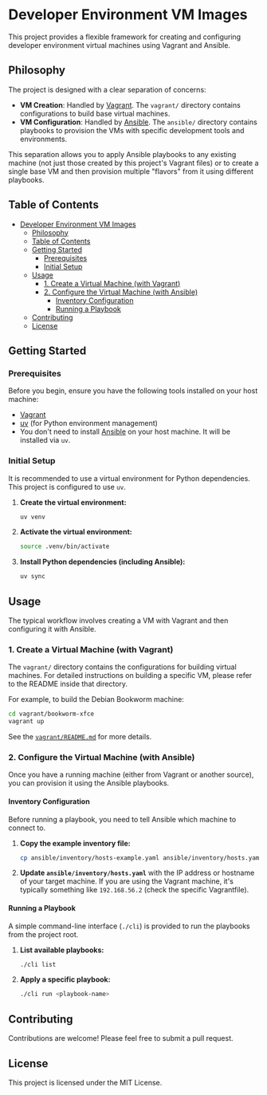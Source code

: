 # Developer Environment VM Images

This project provides a flexible framework for creating and configuring developer environment virtual machines using Vagrant and Ansible.

## Philosophy

The project is designed with a clear separation of concerns:

-   **VM Creation**: Handled by [Vagrant](https://www.vagrantup.com/). The `vagrant/` directory contains configurations to build base virtual machines.
-   **VM Configuration**: Handled by [Ansible](https://www.ansible.com/). The `ansible/` directory contains playbooks to provision the VMs with specific development tools and environments.

This separation allows you to apply Ansible playbooks to any existing machine (not just those created by this project's Vagrant files) or to create a single base VM and then provision multiple "flavors" from it using different playbooks.

## Table of Contents

- [Developer Environment VM Images](#developer-environment-vm-images)
  - [Philosophy](#philosophy)
  - [Table of Contents](#table-of-contents)
  - [Getting Started](#getting-started)
    - [Prerequisites](#prerequisites)
    - [Initial Setup](#initial-setup)
  - [Usage](#usage)
    - [1. Create a Virtual Machine (with Vagrant)](#1-create-a-virtual-machine-with-vagrant)
    - [2. Configure the Virtual Machine (with Ansible)](#2-configure-the-virtual-machine-with-ansible)
      - [Inventory Configuration](#inventory-configuration)
      - [Running a Playbook](#running-a-playbook)
  - [Contributing](#contributing)
  - [License](#license)

## Getting Started

### Prerequisites

Before you begin, ensure you have the following tools installed on your host machine:

-   [Vagrant](https://www.vagrantup.com/downloads)
-   [uv](https://github.com/astral-sh/uv) (for Python environment management)
-   You don't need to install [Ansible](https://docs.ansible.com/ansible/latest/installation_guide/intro_installation.html) on your host machine. It will be installed via `uv`.

### Initial Setup

It is recommended to use a virtual environment for Python dependencies. This project is configured to use `uv`.

1.  **Create the virtual environment:**
    ```bash
    uv venv
    ```

2.  **Activate the virtual environment:**
    ```bash
    source .venv/bin/activate
    ```

3.  **Install Python dependencies (including Ansible):**
    ```bash
    uv sync
    ```

## Usage

The typical workflow involves creating a VM with Vagrant and then configuring it with Ansible.

### 1. Create a Virtual Machine (with Vagrant)

The `vagrant/` directory contains the configurations for building virtual machines. For detailed instructions on building a specific VM, please refer to the README inside that directory.

For example, to build the Debian Bookworm machine:
```bash
cd vagrant/bookworm-xfce
vagrant up
```
See the [`vagrant/README.md`](./vagrant/README.md) for more details.

### 2. Configure the Virtual Machine (with Ansible)

Once you have a running machine (either from Vagrant or another source), you can provision it using the Ansible playbooks.

#### Inventory Configuration

Before running a playbook, you need to tell Ansible which machine to connect to.

1.  **Copy the example inventory file:**
    ```bash
    cp ansible/inventory/hosts-example.yaml ansible/inventory/hosts.yaml
    ```

2.  **Update `ansible/inventory/hosts.yaml`** with the IP address or hostname of your target machine. If you are using the Vagrant machine, it's typically something like `192.168.56.2` (check the specific Vagrantfile).

#### Running a Playbook

A simple command-line interface (`./cli`) is provided to run the playbooks from the project root.

1.  **List available playbooks:**
    ```bash
    ./cli list
    ```

2.  **Apply a specific playbook:**
    ```bash
    ./cli run <playbook-name>
    ```

## Contributing

Contributions are welcome! Please feel free to submit a pull request.

## License

This project is licensed under the MIT License.

